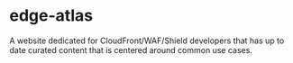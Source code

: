 # edge-atlas

A website dedicated for CloudFront/WAF/Shield developers that has up to date curated content that is centered around common use cases.
